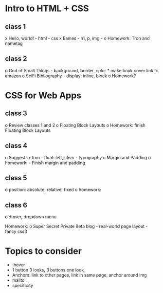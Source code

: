 Intro to HTML + CSS
===================
class 1
-------
x Hello, world!
	- html
	- css
x Eames
	- h1, p, img
	- 
o Homework: Tron and nametag

class 2
-------
o God of Small Things
	- background, border, color
	* make book cover link to amazon
o SciFi Bibliography
	- display: inline, block
o Homework?


CSS for Web Apps
=========================
class 3
-------
o Review classes 1 and 2
o Floating Block Layouts
o Homework: finish Floating Block Layouts

class 4
-------
o Suggest-o-tron
	- float: left, clear
	- typography
o Margin and Padding
o homework: 
	- Finish margin and padding

class 5
-------
o position: absolute, relative, fixed
o homework: 

class 6
-------
o :hover, dropdown menu

Homework:
o Super Secret Private Beta blog 
	- real-world page layout
	- fancy css3


Topics to consider
==================
- :hover
- 1 button 3 looks, 3 buttons one look
- Anchors: link to other pages, link in same page, anchor around img
- mailto
- specificity